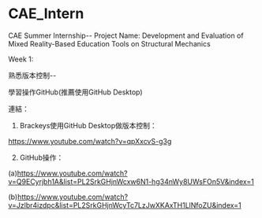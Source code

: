 # CAE_Intern
CAE Summer Internship-- Project Name: Development and Evaluation of Mixed Reality-Based Education Tools on Structural Mechanics


Week 1:

熟悉版本控制--

學習操作GitHub(推薦使用GitHub Desktop)

連結：
1. Brackeys使用GitHub Desktop做版本控制：

https://www.youtube.com/watch?v=qpXxcvS-g3g

2. GitHub操作：

(a)https://www.youtube.com/watch?v=Q9ECyrjbh1A&list=PL2SrkGHjnWcxw6N1-hg34nWy8UWsFOn5V&index=1

(b)https://www.youtube.com/watch?v=Jzlbr4izdpc&list=PL2SrkGHjnWcyTc7LzJwXKAxTH1LlNfoZU&index=1
